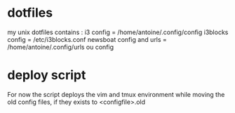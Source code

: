 # dotfiles
my unix dotfiles
contains :
i3 config = /home/antoine/.config/config
i3blocks config = /etc/i3blocks.conf
newsboat config and urls = /home/antoine/.config/urls ou config

# deploy script
For now the script deploys the vim and tmux environment while moving the old
config files, if they exists to \<configfile\>.old
